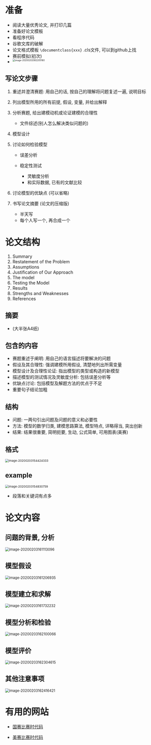 # 准备

- 阅读大量优秀论文, 并打印几篇
- 准备好论文模板
- 看程序代码
- 谷歌文库的破解
- 论文格式模板 `\documentclass{xxx}` .cls文件, 可以到github上找
- 赛前模拟(初次)
- <img src="%E6%9D%82.assets/image-20200202082205160.png" alt="image-20200202082205160" style="zoom:50%;" align="left"/>

## 写论文步骤

1. 重述并澄清赛题: 用自己的话, 按自己的理解将问题复述一遍, 说明目标
2. 列出模型所用的所有前提, 假设, 变量, 并给出解释
3. 分析赛题, 给出建模动机或论证建模的合理性

   - 文件综述(别人怎么解决类似问题的)
4. 模型设计
5. 讨论如何检验模型

   - 误差分析

   - 稳定性测试
     - 灵敏度分析
     - 和实际数据, 已有的文献比较
6. 讨论模型的优缺点 (可以省略)
7. 书写论文摘要 (论文的压缩版)
   - 半天写
   - 每个人写一个, 再合成一个

# 论文结构

1. Summary
2. Restatement of the Problem
3. Assumptions
4. Justification of Our Approach
5. The model
6. Testing the Model
7. Results
8. Strengths and Weaknesses
9. References

## 摘要

-  (大半张A4纸)

## 包含的内容

- 赛题重述于阐明: 用自己的语言描述将要解决的问题
- 假设及其合理性: 强调建模所用假设, 清楚地列出所需变量
- 模型设计及合理性论证: 指出模型的类型或构造的新模型
- 描述模型的测试情况及灵敏度分析: 包括误差分析等
- 优缺点讨论: 包括模型及解题方法的优点于不足
- 重要句子结论加粗

## 结构

- 问题: 一两句引出问题及问题的意义和必要性
- 方法: 模型的数学归类, 建模思路算法, 模型特点, 详略得当, 突出创新
- 结果: 结果很重要, 简明扼要, 生动, 公式简单, 可用图表(美赛)

## 格式

<img src="%E6%9D%82.assets/image-20200203154424333.png" alt="image-20200203154424333" style="zoom:67%;" />

## example

<img src="%E6%9D%82.assets/image-20200203154830759.png" alt="image-20200203154830759" style="zoom: 67%;" />

- 段落和关键词有点多

# 论文内容

## 问题的背景, 分析

<img src="%E6%9D%82.assets/image-20200203161113096.png" alt="image-20200203161113096" style="zoom:80%;" />

## 模型假设

<img src="%E6%9D%82.assets/image-20200203161206935.png" alt="image-20200203161206935" style="zoom:80%;" />

## 模型建立和求解

<img src="%E6%9D%82.assets/image-20200203161732232.png" alt="image-20200203161732232" style="zoom:80%;" />

## 模型分析和检验

<img src="%E6%9D%82.assets/image-20200203162100066.png" alt="image-20200203162100066" style="zoom:80%;" />

## 模型评价

<img src="%E6%9D%82.assets/image-20200203162304615.png" alt="image-20200203162304615" style="zoom:80%;" />

## 其他注意事项

<img src="%E6%9D%82.assets/image-20200203162416421.png" alt="image-20200203162416421" style="zoom:80%;" />

# 有用的网站

- [国赛比赛时代码](https://github.com/cumcm)

- [美赛比赛时代码](https://github.com/MCMICM)

  